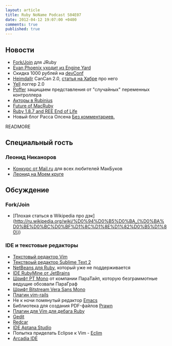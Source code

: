 ```yaml
---
layout: article
title: Ruby NoName Podcast S04E07
date: 2012-04-12 19:07:00 +0400
comments: true
published: true
---
```

## Новости
* [Fork/Join](http://www.igvita.com/2012/02/29/work-stealing-and-recursive-partitioning-with-fork-join/) для JRuby
* [Evan Phoenix уходит из Engine Yard](http://blog.fallingsnow.net/2012/03/28/a-new-door-opens/)
* Скидка 1000 рублей на [devConf](http://devconf.ru/join/?coupon=railsclub)
* [Heimdallr](https://github.com/roundlake/heimdallr) CanCan 2.0, [статья на
  Хабре](http://habrahabr.ru/company/roundlake/blog/141282/) про него
* [Yell](https://github.com/rudionrails/yell) логгер 2.0
* [Poffer](https://github.com/hudge/proffer) защищаем представления от "случайных" переменных контроллера
* [Акторы в Rubinius](http://blog.carbonfive.com/2011/04/19/concurrency-with-actors/)
* [Future of MacRuby](http://lists.macosforge.org/pipermail/macruby-devel/2012-April/008685.html)
* [Ruby 1.8.7 and REE End of Life](http://www.engineyard.com/blog/2012/ruby-1-8-7-and-ree-end-of-life/)
* Новый блог Расса Олсена [Без комментариев.](http://blog.russolsen.com/)

READMORE

## Специальный гость

### Леонид Никаноров

* [Конкурс от Mail.ru](http://www.itmozg.ru/mailru/?utm_campaign=rnp) для всех любителей МакБуков
* [Леонид на Моем круге](http://nikanorov-leonid.moikrug.ru/)

## Обсуждение

### Fork/Join
* [Плохая статься в Wikipedia про дэк](http://ru.wikipedia.org/wiki/%D0%94%D0%B5%D0%BA_(%D0%BA%D0%BE%D0%BC%D0%BF%D1%8C%D1%8E%D1%82%D0%B5%D1%80\))

### IDE и текстовые редакторы

* [Текстовый редактор Vim](http://www.vim.org/)
* [Текствоый редактор Sublime Text 2](http://www.sublimetext.com/2)
* [NetBeans для Ruby](http://netbeans.org/features/ruby/index.html), который уже не поддерживается
* [IDE RubyMine от JetBrains](http://www.jetbrains.com/ruby/)
* [Шрифт PT Mono](http://paratype.livejournal.com/33686.html) от компании ПараТайп, которую безграммотные ведущие
  обозвали ПараГраф
* [Шрифт Bitstream Vera Sans Mono](http://www.dafont.com/bitstream-vera-mono.font)
* [Плагин vim-rails](https://github.com/tpope/vim-rails)
* Не к ночи помянутый редактор [Emacs](http://www.gnu.org/software/emacs/)
* Библиотека для создания PDF-файлов [Prawn](http://prawn.majesticseacreature.com/)
* [Плагин для Vim для дебага Ruby](https://github.com/astashov/vim-ruby-debugger)
* [Gedit](http://projects.gnome.org/gedit/)
* [Redcar](http://redcareditor.com/)
* [IDE Aptana Studio](http://aptana.com/products/studio3)
* Попытка приделать Eclipse к Vim - [Eclim](http://eclim.org/)
* [Arcadia IDE](https://github.com/angal/arcadia)
